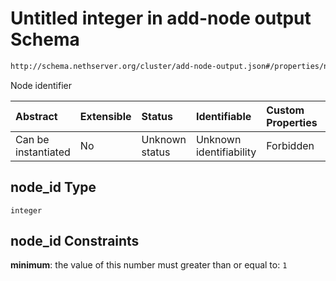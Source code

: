 # Untitled integer in add-node output Schema

```txt
http://schema.nethserver.org/cluster/add-node-output.json#/properties/node_id
```

Node identifier

| Abstract            | Extensible | Status         | Identifiable            | Custom Properties | Additional Properties | Access Restrictions | Defined In                                                                   |
| :------------------ | :--------- | :------------- | :---------------------- | :---------------- | :-------------------- | :------------------ | :--------------------------------------------------------------------------- |
| Can be instantiated | No         | Unknown status | Unknown identifiability | Forbidden         | Allowed               | none                | [add-node-output.json*](cluster/add-node-output.json "open original schema") |

## node_id Type

`integer`

## node_id Constraints

**minimum**: the value of this number must greater than or equal to: `1`
